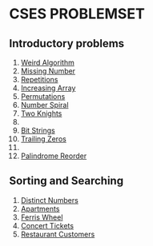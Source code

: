 # CSES PROBLEMSET

## Introductory problems

1. [Weird Algorithm](./intro/weird_algorithm.cpp)
2. [Missing Number](./intro/repetitions.cpp)
3. [Repetitions](./intro/repetitions.cpp)
4. [Increasing Array](./intro/increasing_array.cpp)
5. [Permutations](./intro/number_spiral.cpp)
6. [Number Spiral](./intro/number_spiral.cpp)
7. [Two Knights](./intro/two_knights.cpp)
8.
9. [Bit Strings](./intro/bit_strings.cpp)
10. [Trailing Zeros](./intro/trailing_zeros.cpp)
11.
12. [Palindrome Reorder](./intro/palindrome_reorder.cpp)

## Sorting and Searching

1. [Distinct Numbers](./sorting_searching/distinct_numbers.cpp)
2. [Apartments](./sorting_searching/apartments.cpp)
3. [Ferris Wheel](./sorting_searching/ferris_wheel.cpp)
4. [Concert Tickets](./sorting_searching/concert_tickets.cpp)
5. [Restaurant Customers](./sorting_searching/restaurent_customers.cpp)
